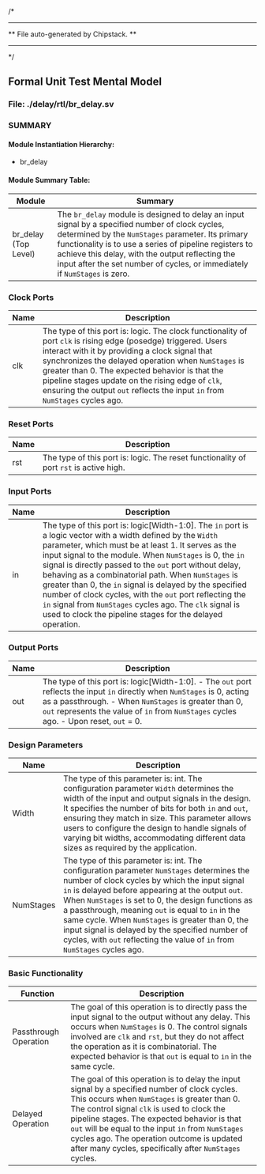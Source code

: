 
/*
*********************************************
**    File auto-generated by Chipstack.    **
*********************************************
*/

## Formal Unit Test Mental Model
### File: ./delay/rtl/br_delay.sv

### SUMMARY

#### Module Instantiation Hierarchy:
- br_delay

#### Module Summary Table:
| Module | Summary |
|--------|---------|
| br_delay (Top Level) | The `br_delay` module is designed to delay an input signal by a specified number of clock cycles, determined by the `NumStages` parameter. Its primary functionality is to use a series of pipeline registers to achieve this delay, with the output reflecting the input after the set number of cycles, or immediately if `NumStages` is zero. |

### Clock Ports
|Name|Description|
|---|---|
|clk|The type of this port is: logic.  The clock functionality of port `clk` is rising edge (posedge) triggered. Users interact with it by providing a clock signal that synchronizes the delayed operation when `NumStages` is greater than 0. The expected behavior is that the pipeline stages update on the rising edge of `clk`, ensuring the output `out` reflects the input `in` from `NumStages` cycles ago.|

### Reset Ports
|Name|Description|
|---|---|
|rst|The type of this port is: logic.  The reset functionality of port `rst` is active high.|

### Input Ports
|Name|Description|
|---|---|
|in|The type of this port is: logic[Width-1:0].  The `in` port is a logic vector with a width defined by the `Width` parameter, which must be at least 1. It serves as the input signal to the module. When `NumStages` is 0, the `in` signal is directly passed to the `out` port without delay, behaving as a combinatorial path. When `NumStages` is greater than 0, the `in` signal is delayed by the specified number of clock cycles, with the `out` port reflecting the `in` signal from `NumStages` cycles ago. The `clk` signal is used to clock the pipeline stages for the delayed operation.|

### Output Ports
|Name|Description|
|---|---|
|out|The type of this port is: logic[Width-1:0].  - The `out` port reflects the input `in` directly when `NumStages` is 0, acting as a passthrough. - When `NumStages` is greater than 0, `out` represents the value of `in` from `NumStages` cycles ago. - Upon reset, `out` = 0.|

### Design Parameters
|Name|Description|
|---|---|
|Width|The type of this parameter is: int.  The configuration parameter `Width` determines the width of the input and output signals in the design. It specifies the number of bits for both `in` and `out`, ensuring they match in size. This parameter allows users to configure the design to handle signals of varying bit widths, accommodating different data sizes as required by the application.|
|NumStages|The type of this parameter is: int.  The configuration parameter `NumStages` determines the number of clock cycles by which the input signal `in` is delayed before appearing at the output `out`. When `NumStages` is set to 0, the design functions as a passthrough, meaning `out` is equal to `in` in the same cycle. When `NumStages` is greater than 0, the input signal is delayed by the specified number of cycles, with `out` reflecting the value of `in` from `NumStages` cycles ago.|

### Basic Functionality
|Function|Description|
|---|---|
|Passthrough Operation|The goal of this operation is to directly pass the input signal to the output without any delay. This occurs when `NumStages` is 0. The control signals involved are `clk` and `rst`, but they do not affect the operation as it is combinatorial. The expected behavior is that `out` is equal to `in` in the same cycle.|
|Delayed Operation|The goal of this operation is to delay the input signal by a specified number of clock cycles. This occurs when `NumStages` is greater than 0. The control signal `clk` is used to clock the pipeline stages. The expected behavior is that `out` will be equal to the input `in` from `NumStages` cycles ago. The operation outcome is updated after many cycles, specifically after `NumStages` cycles.|
